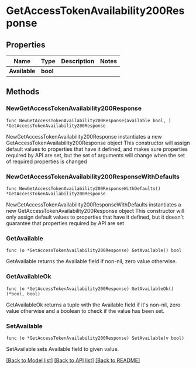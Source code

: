# GetAccessTokenAvailability200Response

## Properties

Name | Type | Description | Notes
------------ | ------------- | ------------- | -------------
**Available** | **bool** |  | 

## Methods

### NewGetAccessTokenAvailability200Response

`func NewGetAccessTokenAvailability200Response(available bool, ) *GetAccessTokenAvailability200Response`

NewGetAccessTokenAvailability200Response instantiates a new GetAccessTokenAvailability200Response object
This constructor will assign default values to properties that have it defined,
and makes sure properties required by API are set, but the set of arguments
will change when the set of required properties is changed

### NewGetAccessTokenAvailability200ResponseWithDefaults

`func NewGetAccessTokenAvailability200ResponseWithDefaults() *GetAccessTokenAvailability200Response`

NewGetAccessTokenAvailability200ResponseWithDefaults instantiates a new GetAccessTokenAvailability200Response object
This constructor will only assign default values to properties that have it defined,
but it doesn't guarantee that properties required by API are set

### GetAvailable

`func (o *GetAccessTokenAvailability200Response) GetAvailable() bool`

GetAvailable returns the Available field if non-nil, zero value otherwise.

### GetAvailableOk

`func (o *GetAccessTokenAvailability200Response) GetAvailableOk() (*bool, bool)`

GetAvailableOk returns a tuple with the Available field if it's non-nil, zero value otherwise
and a boolean to check if the value has been set.

### SetAvailable

`func (o *GetAccessTokenAvailability200Response) SetAvailable(v bool)`

SetAvailable sets Available field to given value.



[[Back to Model list]](../README.md#documentation-for-models) [[Back to API list]](../README.md#documentation-for-api-endpoints) [[Back to README]](../README.md)


